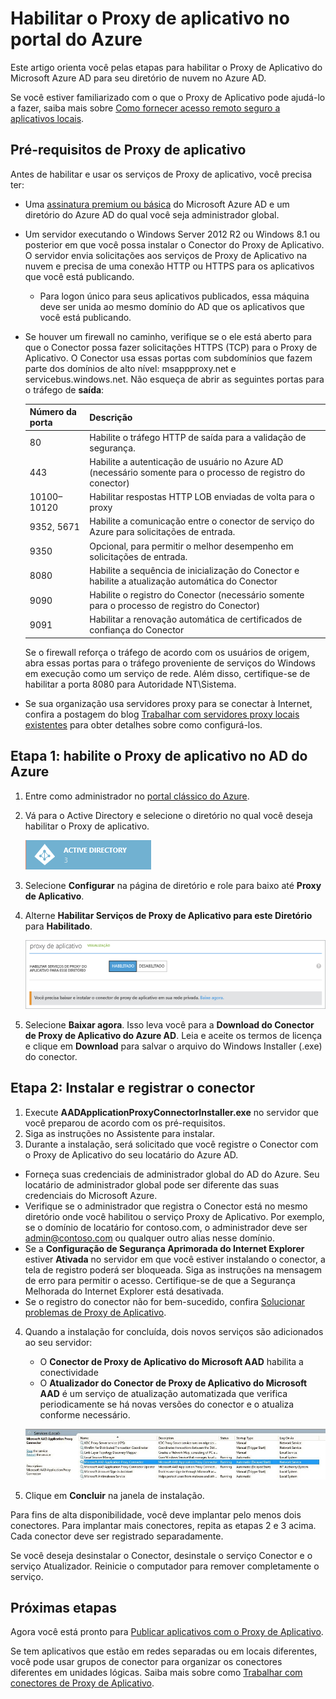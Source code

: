 <properties
	pageTitle="Habilitar o Proxy de Aplicativo do Azure AD | Microsoft Azure"
	description="Habilite o Proxy de Aplicativo no portal clássico do Azure e instale os Conectores para o proxy reverso."
	services="active-directory"
	documentationCenter=""
	authors="kgremban"
	manager="femila"
	editor=""/>

<tags
	ms.service="active-directory"
	ms.workload="identity"
	ms.tgt_pltfrm="na"
	ms.devlang="na"
	ms.topic="get-started-article"
	ms.date="07/19/2016"
	ms.author="kgremban"/>

# Habilitar o Proxy de aplicativo no portal do Azure

Este artigo orienta você pelas etapas para habilitar o Proxy de Aplicativo do Microsoft Azure AD para seu diretório de nuvem no Azure AD.

Se você estiver familiarizado com o que o Proxy de Aplicativo pode ajudá-lo a fazer, saiba mais sobre [Como fornecer acesso remoto seguro a aplicativos locais](active-directory-application-proxy-get-started.md).

## Pré-requisitos de Proxy de aplicativo
Antes de habilitar e usar os serviços de Proxy de aplicativo, você precisa ter:

- Uma [assinatura premium ou básica](active-directory-editions.md) do Microsoft Azure AD e um diretório do Azure AD do qual você seja administrador global.
- Um servidor executando o Windows Server 2012 R2 ou Windows 8.1 ou posterior em que você possa instalar o Conector do Proxy de Aplicativo. O servidor envia solicitações aos serviços de Proxy de Aplicativo na nuvem e precisa de uma conexão HTTP ou HTTPS para os aplicativos que você está publicando.

	- Para logon único para seus aplicativos publicados, essa máquina deve ser unida ao mesmo domínio do AD que os aplicativos que você está publicando.

- Se houver um firewall no caminho, verifique se o ele está aberto para que o Conector possa fazer solicitações HTTPS (TCP) para o Proxy de Aplicativo. O Conector usa essas portas com subdomínios que fazem parte dos domínios de alto nível: msappproxy.net e servicebus.windows.net. Não esqueça de abrir as seguintes portas para o tráfego de **saída**:

	| Número da porta | Descrição |
	| --- | --- |
	| 80 | Habilite o tráfego HTTP de saída para a validação de segurança. |
	| 443 | Habilite a autenticação de usuário no Azure AD (necessário somente para o processo de registro do conector) |
	| 10100–10120 | Habilitar respostas HTTP LOB enviadas de volta para o proxy |
	| 9352, 5671 | Habilite a comunicação entre o conector de serviço do Azure para solicitações de entrada. |
	| 9350 | Opcional, para permitir o melhor desempenho em solicitações de entrada. |
	| 8080 | Habilite a sequência de inicialização do Conector e habilite a atualização automática do Conector |
	| 9090 | Habilite o registro do Conector (necessário somente para o processo de registro do Conector) |
	| 9091 | Habilitar a renovação automática de certificados de confiança do Conector |

	Se o firewall reforça o tráfego de acordo com os usuários de origem, abra essas portas para o tráfego proveniente de serviços do Windows em execução como um serviço de rede. Além disso, certifique-se de habilitar a porta 8080 para Autoridade NT\\Sistema.

- Se sua organização usa servidores proxy para se conectar à Internet, confira a postagem do blog [Trabalhar com servidores proxy locais existentes](https://blogs.technet.microsoft.com/applicationproxyblog/2016/03/07/working-with-existing-on-prem-proxy-servers-configuration-considerations-for-your-connectors/) para obter detalhes sobre como configurá-los.

## Etapa 1: habilite o Proxy de aplicativo no AD do Azure
1. Entre como administrador no [portal clássico do Azure](https://manage.windowsazure.com/).
2. Vá para o Active Directory e selecione o diretório no qual você deseja habilitar o Proxy de aplicativo.

	![Active Directory - ícone](./media/active-directory-application-proxy-enable/ad_icon.png)

3. Selecione **Configurar** na página de diretório e role para baixo até **Proxy de Aplicativo**.
4. Alterne **Habilitar Serviços de Proxy de Aplicativo para este Diretório** para **Habilitado**.

	![Habilitar Proxy de aplicativo](./media/active-directory-application-proxy-enable/app_proxy_enable.png)

5. Selecione **Baixar agora**. Isso leva você para a **Download do Conector de Proxy de Aplicativo do Azure AD**. Leia e aceite os termos de licença e clique em **Download** para salvar o arquivo do Windows Installer (.exe) do conector.

## Etapa 2: Instalar e registrar o conector
1. Execute **AADApplicationProxyConnectorInstaller.exe** no servidor que você preparou de acordo com os pré-requisitos.
2. Siga as instruções no Assistente para instalar.
3. Durante a instalação, será solicitado que você registre o Conector com o Proxy de Aplicativo do seu locatário do Azure AD.

  - Forneça suas credenciais de administrador global do AD do Azure. Seu locatário de administrador global pode ser diferente das suas credenciais do Microsoft Azure.
  - Verifique se o administrador que registra o Conector está no mesmo diretório onde você habilitou o serviço Proxy de Aplicativo. Por exemplo, se o domínio de locatário for contoso.com, o administrador deve ser admin@contoso.com ou qualquer outro alias nesse domínio.
  - Se a **Configuração de Segurança Aprimorada do Internet Explorer** estiver **Ativada** no servidor em que você estiver instalando o conector, a tela de registro poderá ser bloqueada. Siga as instruções na mensagem de erro para permitir o acesso. Certifique-se de que a Segurança Melhorada do Internet Explorer está desativada.
  - Se o registro do conector não for bem-sucedido, confira [Solucionar problemas de Proxy de Aplicativo](active-directory-application-proxy-troubleshoot.md).

4. Quando a instalação for concluída, dois novos serviços são adicionados ao seu servidor:

 	- O **Conector de Proxy de Aplicativo do Microsoft AAD** habilita a conectividade
	- O **Atualizador do Conector de Proxy de Aplicativo do Microsoft AAD** é um serviço de atualização automatizada que verifica periodicamente se há novas versões do conector e o atualiza conforme necessário.

	![Serviços do Conector de Proxy de Aplicativo - captura de tela](./media/active-directory-application-proxy-enable/app_proxy_services.png)

5. Clique em **Concluir** na janela de instalação.

Para fins de alta disponibilidade, você deve implantar pelo menos dois conectores. Para implantar mais conectores, repita as etapas 2 e 3 acima. Cada conector deve ser registrado separadamente.

Se você deseja desinstalar o Conector, desinstale o serviço Conector e o serviço Atualizador. Reinicie o computador para remover completamente o serviço.


## Próximas etapas

Agora você está pronto para [Publicar aplicativos com o Proxy de Aplicativo](active-directory-application-proxy-publish.md).

Se tem aplicativos que estão em redes separadas ou em locais diferentes, você pode usar grupos de conector para organizar os conectores diferentes em unidades lógicas. Saiba mais sobre como [Trabalhar com conectores de Proxy de Aplicativo](active-directory-application-proxy-connectors.md).

<!----HONumber=AcomDC_0727_2016-->